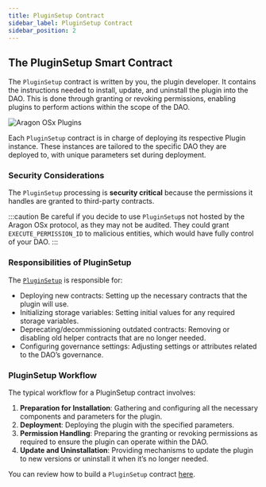 ```yaml
---
title: PluginSetup Contract
sidebar_label: PluginSetup Contract
sidebar_position: 2
---
```


## The PluginSetup Smart Contract

The `PluginSetup` contract is written by you, the plugin developer. It contains the instructions needed to install, update, and uninstall the plugin into the DAO. This is done through granting or revoking permissions, enabling plugins to perform actions within the scope of the DAO.

![Aragon OSx Plugins](/img/plugins/what_is_a_plugin.png)

Each `PluginSetup` contract is in charge of deploying its respective Plugin instance. These instances are tailored to the specific DAO they are deployed to, with unique parameters set during deployment.

### Security Considerations

The `PluginSetup` processing is **security critical** because the permissions it handles are granted to third-party contracts.

:::caution
Be careful if you decide to use `PluginSetup`s not hosted by the Aragon OSx protocol, as they may not be audited. They could grant `EXECUTE_PERMISSION_ID` to malicious entities, which would have fully control of your DAO.
:::

### Responsibilities of PluginSetup

The [`PluginSetup`](https://github.com/aragon/osx-commons/blob/main/contracts/src/plugin/setup/PluginSetup.sol) is responsible for:

- Deploying new contracts: Setting up the necessary contracts that the plugin will use.
- Initializing storage variables: Setting initial values for any required storage variables.
- Deprecating/decommissioning outdated contracts: Removing or disabling old helper contracts that are no longer needed.
- Configuring governance settings: Adjusting settings or attributes related to the DAO’s governance.

### PluginSetup Workflow

The typical workflow for a PluginSetup contract involves:

1. **Preparation for Installation**: Gathering and configuring all the necessary components and parameters for the plugin.
2. **Deployment**: Deploying the plugin with the specified parameters.
3. **Permission Handling**: Preparing the granting or revoking permissions as required to ensure the plugin can operate within the DAO.
4. **Update and Uninstallation**: Providing mechanisms to update the plugin to new versions or uninstall it when it’s no longer needed.

You can review how to build a `PluginSetup` contract [here](TODO).
